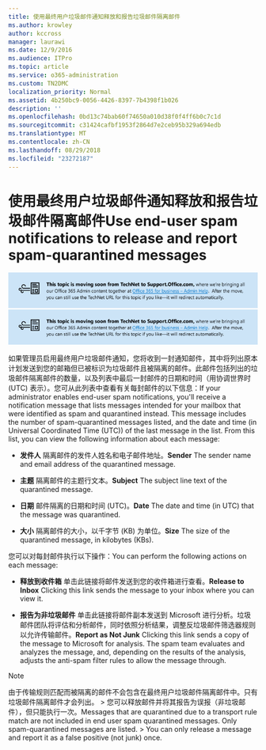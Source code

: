 ```yaml
---
title: 使用最终用户垃圾邮件通知释放和报告垃圾邮件隔离邮件
ms.author: krowley
author: kccross
manager: laurawi
ms.date: 12/9/2016
ms.audience: ITPro
ms.topic: article
ms.service: o365-administration
ms.custom: TN2DMC
localization_priority: Normal
ms.assetid: 4b250bc9-0056-4426-8397-7b4398f1b026
description: ''
ms.openlocfilehash: 0bd13c74bab60f74650a010d38f0f4ff6b0c7c1d
ms.sourcegitcommit: c31424cafbf1953f2864d7e2ceb95b329a694edb
ms.translationtype: MT
ms.contentlocale: zh-CN
ms.lasthandoff: 08/29/2018
ms.locfileid: "23272187"
---
```

# <a name="use-end-user-spam-notifications-to-release-and-report-spam-quarantined-messages"></a><span data-ttu-id="a36a3-102">使用最终用户垃圾邮件通知释放和报告垃圾邮件隔离邮件</span><span class="sxs-lookup"><span data-stu-id="a36a3-102">Use end-user spam notifications to release and report spam-quarantined messages</span></span>

<span data-ttu-id="a36a3-103">[![从 TechNet 移到 support.office.com 的内容相关图像中的文本](media/ab7c897a-4798-4f31-8c84-f17a8409b133.png)](https://go.microsoft.com/fwlink/p/?LinkID=624152)</span><span class="sxs-lookup"><span data-stu-id="a36a3-103">[![Text in image about content moving from TechNet to support.office.com](media/ab7c897a-4798-4f31-8c84-f17a8409b133.png)](https://go.microsoft.com/fwlink/p/?LinkID=624152)</span></span>
  
<span data-ttu-id="a36a3-p101">如果管理员启用最终用户垃圾邮件通知，您将收到一封通知邮件，其中将列出原本计划发送到您的邮箱但已被标识为垃圾邮件且被隔离的邮件。此邮件包括列出的垃圾邮件隔离邮件的数量，以及列表中最后一封邮件的日期和时间（用协调世界时 (UTC) 表示）。您可从此列表中查看有关每封邮件的以下信息：</span><span class="sxs-lookup"><span data-stu-id="a36a3-p101">If your administrator enables end-user spam notifications, you'll receive a notification message that lists messages intended for your mailbox that were identified as spam and quarantined instead. This message includes the number of spam-quarantined messages listed, and the date and time (in Universal Coordinated Time (UTC)) of the last message in the list. From this list, you can view the following information about each message:</span></span> 
  
- <span data-ttu-id="a36a3-107">**发件人** 隔离邮件的发件人姓名和电子邮件地址。</span><span class="sxs-lookup"><span data-stu-id="a36a3-107">**Sender** The sender name and email address of the quarantined message.</span></span> 
    
- <span data-ttu-id="a36a3-108">**主题** 隔离邮件的主题行文本。</span><span class="sxs-lookup"><span data-stu-id="a36a3-108">**Subject** The subject line text of the quarantined message.</span></span> 
    
- <span data-ttu-id="a36a3-109">**日期** 邮件隔离的日期和时间 (UTC)。</span><span class="sxs-lookup"><span data-stu-id="a36a3-109">**Date** The date and time (in UTC) that the message was quarantined.</span></span> 
    
- <span data-ttu-id="a36a3-110">**大小** 隔离邮件的大小，以千字节 (KB) 为单位。</span><span class="sxs-lookup"><span data-stu-id="a36a3-110">**Size** The size of the quarantined message, in kilobytes (KBs).</span></span> 
    
<span data-ttu-id="a36a3-111">您可以对每封邮件执行以下操作：</span><span class="sxs-lookup"><span data-stu-id="a36a3-111">You can perform the following actions on each message:</span></span>
  
- <span data-ttu-id="a36a3-112">**释放到收件箱** 单击此链接将邮件发送到您的收件箱进行查看。</span><span class="sxs-lookup"><span data-stu-id="a36a3-112">**Release to Inbox** Clicking this link sends the message to your inbox where you can view it.</span></span> 
    
- <span data-ttu-id="a36a3-p102">**报告为非垃圾邮件** 单击此链接将邮件副本发送到 Microsoft 进行分析。垃圾邮件团队将评估和分析邮件，同时依照分析结果，调整反垃圾邮件筛选器规则以允许传输邮件。</span><span class="sxs-lookup"><span data-stu-id="a36a3-p102">**Report as Not Junk** Clicking this link sends a copy of the message to Microsoft for analysis. The spam team evaluates and analyzes the message, and, depending on the results of the analysis, adjusts the anti-spam filter rules to allow the message through.</span></span> 
    
> [!NOTE]
>  <span data-ttu-id="a36a3-p103">由于传输规则匹配而被隔离的邮件不会包含在最终用户垃圾邮件隔离邮件中。只有垃圾邮件隔离邮件才会列出。 >  您可以释放邮件并将其报告为误报（非垃圾邮件），但只能执行一次。</span><span class="sxs-lookup"><span data-stu-id="a36a3-p103">Messages that are quarantined due to a transport rule match are not included in end user spam quarantined messages. Only spam-quarantined messages are listed. >  You can only release a message and report it as a false positive (not junk) once.</span></span> 
  


